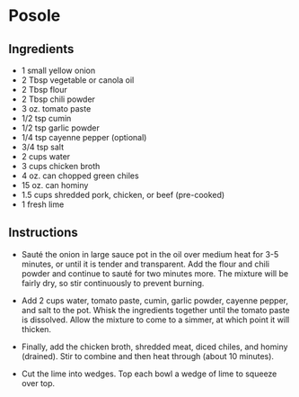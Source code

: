 # Posole

## Ingredients

- 1 small yellow onion 
- 2 Tbsp vegetable or canola oil 
- 2 Tbsp flour 
- 2 Tbsp chili powder
- 3 oz. tomato paste 
- 1/2 tsp cumin 
- 1/2 tsp garlic powder 
- 1/4 tsp cayenne pepper (optional) 
- 3/4 tsp salt 
- 2 cups water 
- 3 cups chicken broth
- 4 oz. can chopped green chiles
- 15 oz. can hominy
- 1.5 cups shredded pork, chicken, or beef (pre-cooked)
- 1 fresh lime 

## Instructions

- Sauté the onion in large sauce pot in the oil over medium heat for 3-5 minutes, or until it is tender and transparent. Add the flour and chili powder and continue to sauté for two minutes more. The mixture will be fairly dry, so stir continuously to prevent burning.

- Add 2 cups water, tomato paste, cumin, garlic powder, cayenne pepper, and salt to the pot. Whisk the ingredients together until the tomato paste is dissolved. Allow the mixture to come to a simmer, at which point it will thicken.

- Finally, add the chicken broth, shredded meat, diced chiles, and hominy (drained). Stir to combine and then heat through (about 10 minutes).

- Cut the lime into wedges. Top each bowl a wedge of lime to squeeze over top.